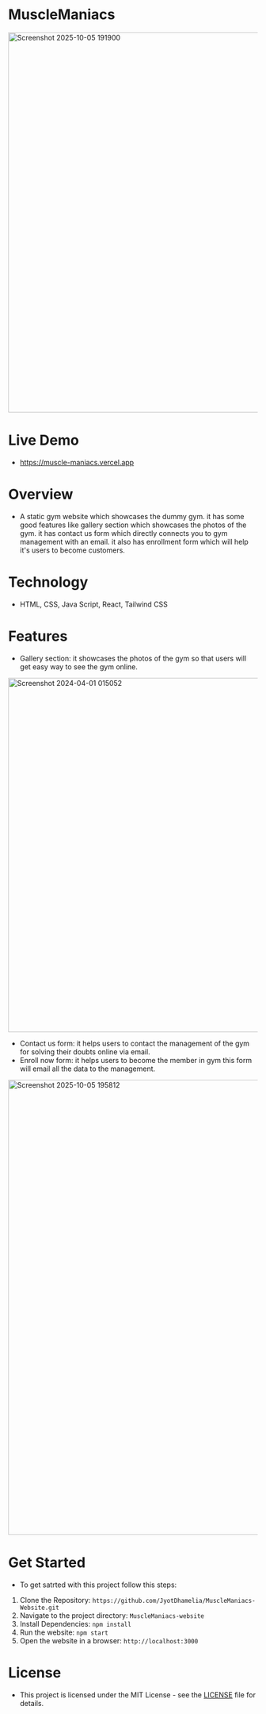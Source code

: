 # MuscleManiacs

<img width="1903" height="766" alt="Screenshot 2025-10-05 191900" src="https://github.com/user-attachments/assets/e93d8fd3-36c9-4c19-8639-fbc93d6ea3ae" />

# Live Demo
- https://muscle-maniacs.vercel.app

# Overview
- A static gym website which showcases the dummy gym. it has some good features like gallery section which showcases the photos of the gym. it has contact us form which directly connects you to gym management with an email. it also has enrollment form which will help it's users to become customers.

# Technology
- HTML, CSS, Java Script, React, Tailwind CSS

# Features
- Gallery section: it showcases the photos of the gym so that users will get easy way to see the gym online.

<img width="644" height="714" alt="Screenshot 2024-04-01 015052" src="https://github.com/user-attachments/assets/3e11f14f-04bb-4c80-ba45-46ddf16d7ed0" />

- Contact us form: it helps users to contact the management of the gym for solving their doubts online via email.
- Enroll now form: it helps users to become the member in gym this form will email all the data to the management.

<img width="1802" height="917" alt="Screenshot 2025-10-05 195812" src="https://github.com/user-attachments/assets/bc8f99cc-8768-4aeb-bf41-d79c4e9d2589" />

# Get Started
- To get satrted with this project follow this steps:
 1. Clone the Repository: `https://github.com/JyotDhamelia/MuscleManiacs-Website.git`
 2. Navigate to the project directory: `MuscleManiacs-website`
 3. Install Dependencies: `npm install`
 4. Run the website: `npm start`
 5. Open the website in a browser: `http://localhost:3000`

# License
- This project is licensed under the MIT License - see the [LICENSE](LICENSE) file for details.
